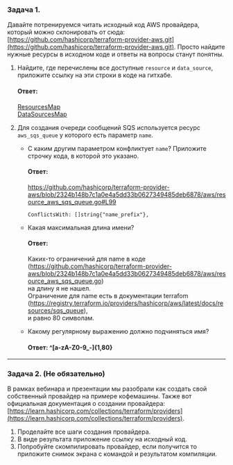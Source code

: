 
### Задача 1. 
Давайте потренируемся читать исходный код AWS провайдера, который можно склонировать от сюда: 
[https://github.com/hashicorp/terraform-provider-aws.git](https://github.com/hashicorp/terraform-provider-aws.git).
Просто найдите нужные ресурсы в исходном коде и ответы на вопросы станут понятны.  


1. Найдите, где перечислены все доступные `resource` и `data_source`, приложите ссылку на эти строки в коде на 
гитхабе.   
      #### Ответ:  
      [ResourcesMap](https://github.com/hashicorp/terraform-provider-aws/blob/2324b148b7c1a0e4a5dd33b0627349485deb6878/aws/provider.go#L459)  
      [DataSourcesMap](https://github.com/hashicorp/terraform-provider-aws/blob/2324b148b7c1a0e4a5dd33b0627349485deb6878/aws/provider.go#L186)  
1. Для создания очереди сообщений SQS используется ресурс `aws_sqs_queue` у которого есть параметр `name`. 

    * С каким другим параметром конфликтует `name`? Приложите строчку кода, в которой это указано.
      #### Ответ:  
      https://github.com/hashicorp/terraform-provider-aws/blob/2324b148b7c1a0e4a5dd33b0627349485deb6878/aws/resource_aws_sqs_queue.go#L99  
      ```
      ConflictsWith: []string{"name_prefix"},
      ```
      
    * Какая максимальная длина имени? 
      #### Ответ:  
      Каких-то ограничений для name в коде  
      (https://github.com/hashicorp/terraform-provider-aws/blob/2324b148b7c1a0e4a5dd33b0627349485deb6878/aws/resource_aws_sqs_queue.go)  
      на длину я не нашел.  
      Ограничение для name есть в документации terrafom  
      (https://registry.terraform.io/providers/hashicorp/aws/latest/docs/resources/sqs_queue),  
      и равно 80 символам.  
      
    * Какому регулярному выражению должно подчиняться имя?  
      #### Ответ: ^[a-zA-Z0-9_-]{1,80}
---

### Задача 2. (Не обязательно) 
В рамках вебинара и презентации мы разобрали как создать свой собственный провайдер на примере кофемашины. 
Также вот официальная документация о создании провайдера: 
[https://learn.hashicorp.com/collections/terraform/providers](https://learn.hashicorp.com/collections/terraform/providers).

1. Проделайте все шаги создания провайдера.
2. В виде результата приложение ссылку на исходный код.
3. Попробуйте скомпилировать провайдер, если получится то приложите снимок экрана с командой и результатом компиляции.   
